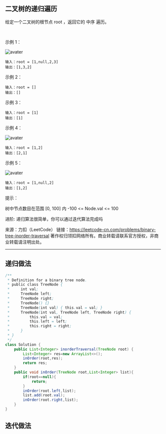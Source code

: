 ## 二叉树的递归遍历
给定一个二叉树的根节点 root ，返回它的 中序 遍历。

 

示例 1：

![avater](https://assets.leetcode.com/uploads/2020/09/15/inorder_1.jpg)
```
输入：root = [1,null,2,3]
输出：[1,3,2]
```
示例 2：
```
输入：root = []
输出：[]
```
示例 3：
```
输入：root = [1]
输出：[1]
```
示例 4：

![avater](https://assets.leetcode.com/uploads/2020/09/15/inorder_5.jpg)
```
输入：root = [1,2]
输出：[2,1]
```
示例 5：

![avater](https://assets.leetcode.com/uploads/2020/09/15/inorder_4.jpg)
```
输入：root = [1,null,2]
输出：[1,2] 
```
提示：

树中节点数目在范围 [0, 100] 内
-100 <= Node.val <= 100
 

进阶: 递归算法很简单，你可以通过迭代算法完成吗

来源：力扣（LeetCode）
链接：https://leetcode-cn.com/problems/binary-tree-inorder-traversal
著作权归领扣网络所有。商业转载请联系官方授权，非商业转载请注明出处。

---
## 递归做法

```java
/**
 * Definition for a binary tree node.
 * public class TreeNode {
 *     int val;
 *     TreeNode left;
 *     TreeNode right;
 *     TreeNode() {}
 *     TreeNode(int val) { this.val = val; }
 *     TreeNode(int val, TreeNode left, TreeNode right) {
 *         this.val = val;
 *         this.left = left;
 *         this.right = right;
 *     }
 * }
 */
class Solution {
    public List<Integer> inorderTraversal(TreeNode root) {
        List<Integer> res=new ArrayList<>();
        inOrder(root,res);
        return res;
    }
    public void inOrder(TreeNode root,List<Integer> list){
        if(root==null){
            return;
        }
        inOrder(root.left,list);
        list.add(root.val);
        inOrder(root.right,list);
    }
}
```

## 迭代做法
